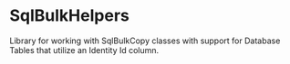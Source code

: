 # SqlBulkHelpers
Library for working with SqlBulkCopy classes with support for Database Tables that utilize an Identity Id column.

